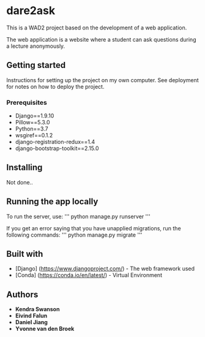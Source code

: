 # dare2ask
This is a WAD2 project based on the development of a web application.

The web application is a website where a student can ask questions during a lecture anonymously.

## Getting started
Instructions for setting up the project on my own computer. See deployment for notes on how to deploy the project.

### Prerequisites
- Django==1.9.10
- Pillow==5.3.0
- Python==3.7
- wsgiref==0.1.2
- django-registration-redux==1.4
- django-bootstrap-toolkit==2.15.0

## Installing

Not done..

## Running the app locally
To run the server, use:
'''
python manage.py runserver
'''

If you get an error saying that you have unapplied migrations, run the following commands:
'''
python manage.py migrate
'''

## Built with
* [Django] (https://www.djangoproject.com/) - The web framework used
* [Conda] (https://conda.io/en/latest/) - Virtual Environment

## Authors
* **Kendra Swanson**
* **Eivind Falun**
* **Daniel Jiang**
* **Yvonne van den Broek**
